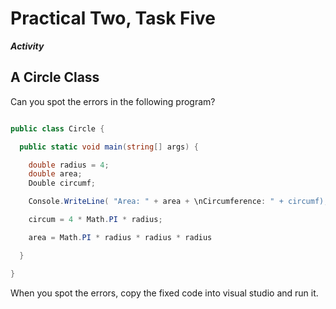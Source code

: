 # Practical Two, Task Five

**_Activity_**

## A Circle Class

Can you spot the errors in the following program?

```csharp

public class Circle {

  public static void main(string[] args) {

    double radius = 4;
    double area;
    Double circumf;

    Console.WriteLine( "Area: " + area + \nCircumference: " + circumf);

    circum = 4 * Math.PI * radius;

    area = Math.PI * radius * radius * radius

  }

}

```
When you spot the errors, copy the fixed code into visual studio and run it.
